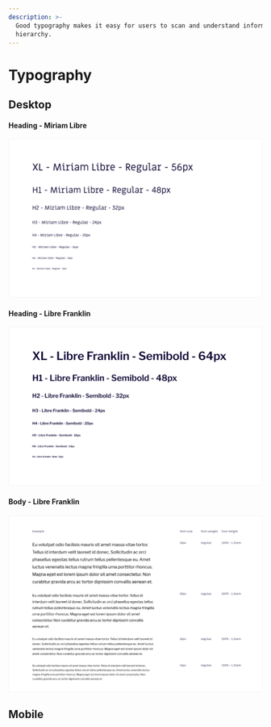 ```yaml
---
description: >-
  Good typography makes it easy for users to scan and understand information
  hierarchy.
---
```


# Typography

## Desktop

#### Heading - Miriam Libre

![](.gitbook/assets/type_desktop-heading-miriamlibre.png)

#### Heading - Libre Franklin

![](.gitbook/assets/type_desktop-heading-librefranklin.png)

#### Body - Libre Franklin

![](.gitbook/assets/type_desktop-body.png)

## Mobile

